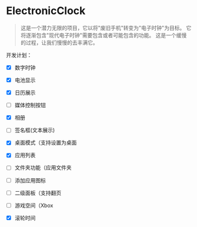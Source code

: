 # ElectronicClock

> 这是一个潜力无限的项目，它以将"废旧手机"转变为"电子时钟"为目标。
> 它将逐渐包含"现代电子时钟"需要包含或者可能包含的功能。
> 这是一个缓慢的过程，让我们慢慢的去丰满它。

开发计划： 

- [x] 数字时钟
- [x] 电池显示
- [x] 日历展示
- [ ] 媒体控制按钮
- [x] 相册
- [ ] 签名框(文本展示)
- [x] 桌面模式（支持设置为桌面
- [x] 应用列表
- [ ] 文件夹功能（应用文件夹
- [ ] 添加应用图标
- [ ] 二级面板（支持翻页
- [ ] 游戏空间（Xbox
- [x] 滚轮时间



